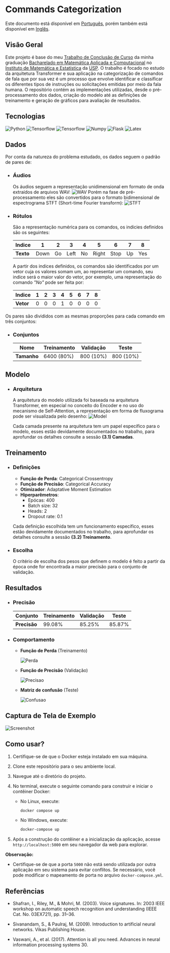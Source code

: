 # Commands Categorization

Este documento está disponível em [Português](https://github.com/lucsalm/commands-categirization/blob/main/README-pt-BR.md), porém também
está disponível em [Inglês](https://github.com/lucsalm/commands-categirization/blob/main/README.md).

## Visão Geral

Este projeto é base do meu
[Trabalho de Conclusão de Curso](https://github.com/lucsalm/commands-categirization/blob/main/TCC.pdf)
da minha graduação [Bacharelado em Matemática Aplicada e Computacional](https://www.ime.usp.br/bmac/)
no [Instituto de Matemática e Estatística](https://www.ime.usp.br) da [USP](https://www5.usp.br).
O trabalho é focado no estudo da arquitetura Transformer e sua aplicação na categorização de comandos de fala
que por sua vez é um processo que envolve identificar e classificar os diferentes tipos de instruções ou solicitações
emitidas por meio da fala humana. O repositório contém as implementações utilizadas,
desde o pré-processamento dos dados, criação do modelo até as definições de treinamento e
geração de gráficos para avaliação de resultados.

## Tecnologias

![Python](https://img.shields.io/badge/Python-3776AB.svg?style=for-the-badge&logo=Python&logoColor=white)
![Tensorflow](https://img.shields.io/badge/TensorFlow-FF6F00.svg?style=for-the-badge&logo=TensorFlow&logoColor=white)
![Tensorflow](https://img.shields.io/badge/Keras-D00000.svg?style=for-the-badge&logo=Keras&logoColor=white)
![Numpy](https://img.shields.io/badge/NumPy-013243.svg?style=for-the-badge&logo=NumPy&logoColor=white)
![Flask](https://img.shields.io/badge/Flask-000000.svg?style=for-the-badge&logo=Flask&logoColor=white)
![Latex](https://img.shields.io/badge/LaTeX-008080.svg?style=for-the-badge&logo=LaTeX&logoColor=white)

## Dados

Por conta da natureza do problema estudado, os dados seguem o padrão de pares de:

- ### Áudios
  Os áudios seguem a representação unidimensional em formato de onda extraídos de arquivos WAV:
  ![WAV](https://raw.githubusercontent.com/lucsalm/commands-categirization/main/app/files/documentation/wav_all.png)
  Porém na fase de pré-processamento eles são convertidos para o formato bidimensional de espectrograma STFT (Short-time
  Fourier transform):
  ![STFT](https://raw.githubusercontent.com/lucsalm/commands-categirization/main/app/files/documentation/spec_all.png)

- ### Rótulos
  São a representação numérica para os comandos, os indicies definidos são os seguintes:

  | **Indice** | 1    | 2  | 3    | 4  | 5     | 6    | 7  | 8   |
  |------------|------|----|------|----|-------|------|----|-----|
  | **Texto**  | Down | Go | Left | No | Right | Stop | Up | Yes |

  A partir dos indices definidos, os comandos são identificados por um vetor cuja os valores somam um, ao representar
  um comando, seu indice será o maior valor do vetor, por exemplo, uma representação do comando *"No"* pode ser feita
  por:

  | **Indice** | 1 | 2 | 3 | 4 | 5 | 6 | 7 | 8 |
  |------------|---|---|---|---|---|---|---|---|
  | **Vetor**  | 0 | 0 | 0 | 1 | 0 | 0 | 0 | 0 |

Os pares são divididos com as mesmas proporções para cada comando em três conjuntos:

- ### Conjuntos
  | **Nome**    | Treinamento | Validação  | Teste     |
  |-------------|-------------|------------|-----------|
  | **Tamanho** | 6400 (80%)  | 800 (10%)  | 800 (10%) |

## Modelo

- ### Arquitetura
  A arquitetura do modelo utilizada foi baseada na arquitetura Transformer, em especial no conceito do Encoder
  e no uso do mecanismo de Self-Attention, a representação em forma de fluxograma pode ser visualizada pelo desenho:
  ![Model](https://raw.githubusercontent.com/lucsalm/commands-categirization/main/app/files/documentation/model.jpg)

  Cada camada presente na arquitetura tem um papel específico para o modelo, esses estão devidamente documentados no
  trabalho, para aprofundar os
  detalhes consulte a sessão **(3.1) Camadas**.

## Treinamento

- ### Definições

    - **Função de Perda**: Categorical Crossentropy
    - **Função de Precisão**: Categorical Accuracy
    - **Otimizador**: Adaptative Moment Estimation
    - **Hiperparêmetros**:
        - Epócas: 400
        - Batch size: 32
        - Heads: 2
        - Dropout rate: 0.1

  Cada definição escolhida tem um funcionamento específico, esses estão devidamente documentados no trabalho, para
  aprofundar os detalhes
  consulte a sessão **(3.2) Treinamento**.


- ### Escolha
  O critério de escolha dos pesos que definem o modelo é feito a partir da época onde for encontrada a maior precisão
  para o conjunto de validação.

## Resultados

- ### Precisão
  | Conjunto     | Treinamento | Validação | Teste  |
  |--------------|-------------|-----------|--------|
  | **Precisão** | 99.08%      | 85.25%    | 85.87% | 

- ### Comportamento
  - **Função de Perda** (Treinamento) 
  
      ![Perda](https://raw.githubusercontent.com/lucsalm/commands-categirization/main/app/files/documentation/train_loss.png)

  - **Função de Precisão** (Validação)
  
      ![Precisao](https://raw.githubusercontent.com/lucsalm/commands-categirization/main/app/files/documentation/validation_accuracy.png)
  
  - **Matriz de confusão** (Teste)
  
      ![Confusao](https://raw.githubusercontent.com/lucsalm/commands-categirization/main/app/files/documentation/confusion-teste.png)

## Captura de Tela de Exemplo

![Screenshot](https://raw.githubusercontent.com/lucsalm/commands-categirization/main/app/files/documentation/screenshot.png)

## Como usar?
1. Certifique-se de que o Docker esteja instalado em sua máquina.
2. Clone este repositório para o seu ambiente local.
3. Navegue até o diretório do projeto.
4. No terminal, execute o seguinte comando para construir e iniciar o contêiner Docker:
    - No Linux, execute:
        ```bash
        docker compose up
        ```

    - No Windows, execute:
        ```bash
        docker-compose up
        ```

5. Após a construção do contêiner e a inicialização da aplicação, acesse `http://localhost:5000` em seu navegador da web para explorar.

**Observação:** 
- Certifique-se de que a porta `5000` não está sendo utilizada por outra aplicação em seu sistema para evitar conflitos. Se necessário, você pode modificar o mapeamento de porta no arquivo `docker-compose.yml`.


## Referências
- Shafran, I., Riley, M., & Mohri, M. (2003). Voice signatures. In: 2003 IEEE workshop on automatic speech recognition and understanding (IEEE Cat. No. 03EX721), pp. 31–36.


- Sivanandam, S., & Paulraj, M. (2009). Introduction to artificial neural networks. Vikas Publishing House.


- Vaswani, A., et al. (2017). Attention is all you need. Advances in neural information processing systems 30.

